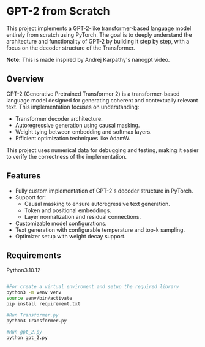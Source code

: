 # GPT-2 from Scratch

This project implements a GPT-2-like transformer-based language model entirely from scratch using PyTorch. The goal is to deeply understand the architecture and functionality of GPT-2 by building it step by step, with a focus on the decoder structure of the Transformer.

**Note:** This is made inspired by Andrej Karpathy's nanogpt video.

## Overview

GPT-2 (Generative Pretrained Transformer 2) is a transformer-based language model designed for generating coherent and contextually relevant text. This implementation focuses on understanding:
- Transformer decoder architecture.
- Autoregressive generation using causal masking.
- Weight tying between embedding and softmax layers.
- Efficient optimization techniques like AdamW.

This project uses numerical data for debugging and testing, making it easier to verify the correctness of the implementation.

## Features

- Fully custom implementation of GPT-2's decoder structure in PyTorch.
- Support for:
  - Causal masking to ensure autoregressive text generation.
  - Token and positional embeddings.
  - Layer normalization and residual connections.
- Customizable model configurations.
- Text generation with configurable temperature and top-k sampling.
- Optimizer setup with weight decay support.

## Requirements
Python3.10.12

```bash

#For create a virtual enviroment and setup the required library
python3 -m venv venv
source venv/bin/activate
pip install requirement.txt

#Run Transformer.py
python3 Transformer.py

#Run gpt_2.py
python gpt_2.py
```